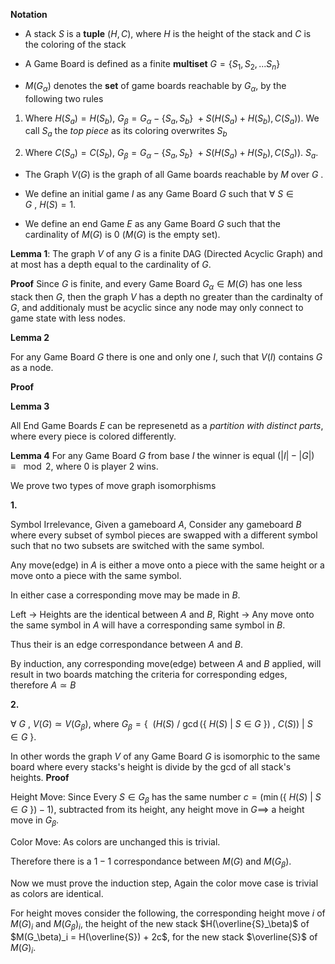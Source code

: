 
**Notation**

* A stack $S$ is a **tuple** $(H, C)$, where $H$ is the height of the stack and $C$ is the coloring of the stack

* A Game Board is defined as a finite **multiset** $G = \{ S_1, S_2, ... S_n \}$

* $M(G_\alpha)$ denotes the **set** of game boards reachable by $G_\alpha$, by the following two rules

1. Where $H(S_a) = H(S_b)$, $G_\beta = G_\alpha - \{ S_a, S_b \} \ + S(H(S_a) + H(S_b), C(S_a))$. We call $S_a$ the *top piece* as its coloring overwrites $S_b$

2. Where $C(S_a) = C(S_b)$, $G_\beta = G_\alpha - \{ S_a, S_b \} \ + S(H(S_a) + H(S_b), C(S_a))$. $S_a$.

* The Graph  $V(G)$ is the graph of all Game boards reachable by $M$ over $G$ .

* We define an initial game $I$ as any Game Board $G$ such that $\forall \ S \in G \ , \ H(S) = 1$.

* We define an end Game $E$ as any Game Board $G$ such that the cardinality of $M(G)$ is 0 ($M(G)$ is the empty set).

**Lemma 1**:  The graph $V$ of any $G$ is a finite DAG (Directed Acyclic Graph) and at most has a depth equal to the cardinality of $G$.

**Proof** Since $G$ is finite, and every Game Board  $G_\alpha \in M(G)$ has one less stack then $G$, then the graph $V$ has a depth no greater than the cardinalty of $G$, and additionaly must be acyclic since any node may only connect to game state with less nodes.


**Lemma 2**

For any Game Board $G$ there is one and only one $I$, such that $V(I)$ contains $G$ as a node.

**Proof**

**Lemma 3**

All End Game Boards $E$ can be represenetd as a *partition with distinct parts*, where every piece is colored differently.

**Lemma 4** For any Game Board $G$ from base $I$ the winner is equal $(|I| - |G|) \equiv \mod 2$, where $0$ is player $2$ wins.



We prove two types of move graph isomorphisms

**1.**

Symbol Irrelevance, Given a gameboard $A$, Consider any gameboard $B$ where every subset of symbol pieces are swapped with a different symbol such that no two subsets are switched with the same symbol.

Any move(edge) in $A$ is either a move onto a piece with the same height or a move onto a piece with the same symbol.

In either case a corresponding move may be made in $B$.

Left -> Heights are the identical between $A$ and $B$,
Right -> Any move onto the same symbol in $A$ will have a corresponding same symbol in $B$.

Thus their is an edge correspondance between $A$ and $B$.

By induction, any corresponding move(edge) between $A$ and $B$ applied, will result in two boards matching the criteria for corresponding edges, therefore $A \simeq B$


**2.**

$\forall \ G \ , \ V(G) \simeq V(G_\beta)$, where $G_\beta = \{ \ \ (H(S) \ /  \ \gcd(\{ \ H(S) \ | \ S \in G \ \}) \ , \ C(S)) \ | \ S \in G \ \}$.

In other words the graph $V$ of any Game Board $G$ is isomorphic to the same board where every stacks's height is divide by the gcd of all stack's heights.
**Proof**

Height Move: Since Every $S \in G_\beta$ has the same number $c = (\min(\{ \ H(S) \ | \ S \in G \ \}) -1)$, subtracted from its height, any height move in $G \implies$ a height move in $G_\beta$.

Color Move: As colors are unchanged this is trivial.

Therefore there is a $1-1$ correspondance between $M(G)$ and $M(G_\beta)$.

Now we must prove the induction step, Again the color move case is trivial as colors are identical.

For height moves consider the following, the corresponding height move $i$ of $M(G)_i$ and $M(G_\beta)_i$, the height of the new stack $H(\overline{S}_\beta)$ of $M(G_\beta)_i = H(\overline{S}) + 2c$, for the new stack $\overline{S}$ of $M(G)_i$.